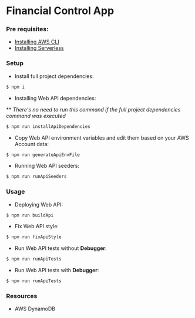 # Financial Control App

### Pre requisites:

- [Installing AWS CLI](https://docs.aws.amazon.com/cli/latest/userguide/cli-chap-install.html)
- [Installing Serverless](https://serverless.com/framework/docs/getting-started/)

### Setup

- Install full project dependencies:

```bash
$ npm i
```

- Installing Web API dependencies:

** <i>There's no need to run this command if the full project dependencies command was executed</i>

```bash
$ npm run installApiDependencies
```

- Copy Web API environment variables and edit them based on your AWS Account data:

```bash
$ npm run generateApiEnvFile
```

- Running Web API seeders:

```bash
$ npm run runApiSeeders
```

### Usage

- Deploying Web API:

```bash
$ npm run buildApi
```

- Fix Web API style:

```bash
$ npm run fixApiStyle
```

- Run Web API tests without **Debugger**:

```bash
$ npm run runApiTests
```

- Run Web API tests with **Debugger**:

```bash
$ npm run runApiTests
```

### Resources

- AWS DynamoDB
